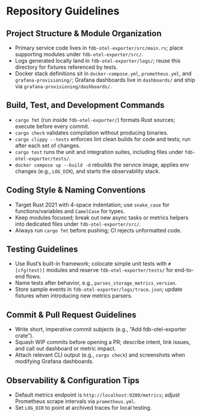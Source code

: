 # Repository Guidelines

## Project Structure & Module Organization
- Primary service code lives in `fdb-otel-exporter/src/main.rs`; place supporting modules under `fdb-otel-exporter/src/`.
- Logs generated locally land in `fdb-otel-exporter/logs/`; reuse this directory for fixtures referenced by tests.
- Docker stack definitions sit in `docker-compose.yml`, `prometheus.yml`, and `grafana-provisioning/`; Grafana dashboards live in `dashboards/` and ship via `grafana-provisioning/dashboards/`.

## Build, Test, and Development Commands
- `cargo fmt` (run inside `fdb-otel-exporter/`) formats Rust sources; execute before every commit.
- `cargo check` validates compilation without producing binaries.
- `cargo clippy --tests` enforces lint clean builds for code and tests; run after each set of changes.
- `cargo test` runs the unit and integration suites, including files under `fdb-otel-exporter/tests/`.
- `docker compose up --build -d` rebuilds the service image, applies env changes (e.g., `LOG_DIR`), and starts the observability stack.

## Coding Style & Naming Conventions
- Target Rust 2021 with 4-space indentation; use `snake_case` for functions/variables and `CamelCase` for types.
- Keep modules focused; break out new async tasks or metrics helpers into dedicated files under `fdb-otel-exporter/src/`.
- Always run `cargo fmt` before pushing; CI rejects unformatted code.

## Testing Guidelines
- Use Rust’s built-in framework; colocate simple unit tests with `#[cfg(test)]` modules and reserve `fdb-otel-exporter/tests/` for end-to-end flows.
- Name tests after behavior, e.g., `parses_storage_metrics_version`.
- Store sample events in `fdb-otel-exporter/logs/trace.json`; update fixtures when introducing new metrics parsers.

## Commit & Pull Request Guidelines
- Write short, imperative commit subjects (e.g., “Add fdb-otel-exporter crate”).
- Squash WIP commits before opening a PR; describe intent, link issues, and call out dashboard or metric impact.
- Attach relevant CLI output (e.g., `cargo check`) and screenshots when modifying Grafana dashboards.

## Observability & Configuration Tips
- Default metrics endpoint is `http://localhost:9200/metrics`; adjust Prometheus scrape intervals via `prometheus.yml`.
- Set `LOG_DIR` to point at archived traces for local testing.
